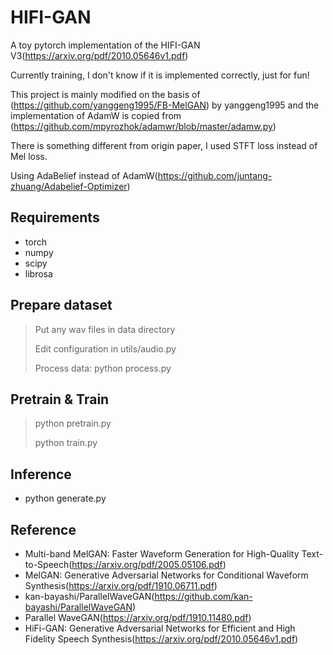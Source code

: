 # HIFI-GAN
A toy pytorch implementation of the HIFI-GAN V3(https://arxiv.org/pdf/2010.05646v1.pdf) 

Currently training, I don't know if it is implemented correctly, just for fun!

This project is mainly modified on the basis of (https://github.com/yanggeng1995/FB-MelGAN) by yanggeng1995 and the implementation of AdamW is copied from (https://github.com/mpyrozhok/adamwr/blob/master/adamw.py)

There is something different from origin paper, I used STFT loss instead of Mel loss.

Using AdaBelief instead of AdamW(https://github.com/juntang-zhuang/Adabelief-Optimizer)

## Requirements
- torch
- numpy
- scipy
- librosa


## Prepare dataset
> Put any wav files in data directory
>
> Edit configuration in utils/audio.py
>
> Process data:  python process.py

## Pretrain & Train
> python pretrain.py 
>
> python train.py

## Inference
* python generate.py

## Reference
* Multi-band MelGAN: Faster Waveform Generation for High-Quality Text-to-Speech(https://arxiv.org/pdf/2005.05106.pdf)
* MelGAN: Generative Adversarial Networks for Conditional Waveform Synthesis(https://arxiv.org/pdf/1910.06711.pdf)
* kan-bayashi/ParallelWaveGAN(https://github.com/kan-bayashi/ParallelWaveGAN)
* Parallel WaveGAN(https://arxiv.org/pdf/1910.11480.pdf)
* HiFi-GAN: Generative Adversarial Networks for Efficient and High Fidelity Speech Synthesis(https://arxiv.org/pdf/2010.05646v1.pdf)
